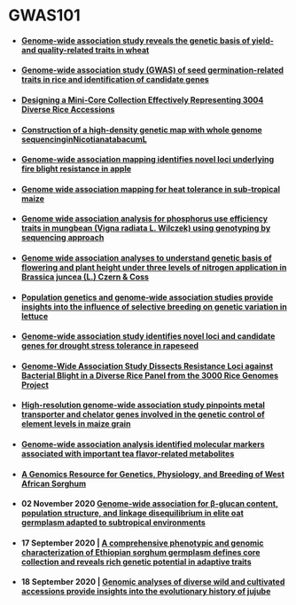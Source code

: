 # GWAS101





- #### [Genome-wide association study reveals the genetic basis of yield- and quality-related traits in wheat](https://bmcplantbiol.biomedcentral.com/articles/10.1186/s12870-021-02925-7)


- #### [Genome-wide association study (GWAS) of seed germination-related traits in rice and identification of candidate genes](https://europepmc.org/article/ppr/ppr298506)


- #### [Designing a Mini-Core Collection Effectively Representing 3004 Diverse Rice Accessions](https://www.cell.com/plant-communications/pdfExtended/S2590-3462(20)30032-8)

- #### [Construction of a high-density genetic map with whole genome sequencinginNicotianatabacumL](https://reader.elsevier.com/reader/sd/pii/S0888754319302411?token=118FDB0D6FF78C77ABE2FD29AF9DFEBCC750BD2DD4810D604135660E4662DC706ACAA8FB1CCEEF3762BD15572C168D0B)


- #### [Genome-wide association mapping identifies novel loci underlying fire blight resistance in apple](https://acsess.onlinelibrary.wiley.com/doi/pdfdirect/10.1002/tpg2.20087)

- #### [Genome wide association mapping for heat tolerance in sub-tropical maize](https://bmcgenomics.biomedcentral.com/articles/10.1186/s12864-021-07463-y)

- #### [Genome wide association analysis for phosphorus use efficiency traits in mungbean (Vigna radiata L. Wilczek) using genotyping by sequencing approach](https://www.frontiersin.org/articles/10.3389/fpls.2020.537766/full)



- #### [Genome wide association analyses to understand genetic basis of flowering and plant height under three levels of nitrogen application in Brassica juncea (L.) Czern & Coss](https://search.proquest.com/openview/2180a67f7687b50335c493e1f0d51d67/1?pq-origsite=gscholar&cbl=2041939)

- #### [Population genetics and genome‐wide association studies provide insights into the influence of selective breeding on genetic variation in lettuce](https://acsess.onlinelibrary.wiley.com/doi/10.1002/tpg2.20086)

- #### [Genome-wide association study identifies novel loci and candidate genes for drought stress tolerance in rapeseed](https://www.sciencedirect.com/science/article/pii/S2096242821000026)


- #### [Genome-Wide Association Study Dissects Resistance Loci against Bacterial Blight in a Diverse Rice Panel from the 3000 Rice Genomes Project](https://thericejournal.springeropen.com/articles/10.1186/s12284-021-00462-3)

- #### [High-resolution genome-wide association study pinpoints metal transporter and chelator genes involved in the genetic control of element levels in maize grain ](https://academic.oup.com/g3journal/advance-article/doi/10.1093/g3journal/jkab059/6156830)


- #### [Genome-wide association analysis identified molecular markers associated with important tea flavor-related metabolites](https://www.nature.com/articles/s41438-021-00477-3)




- #### [A Genomics Resource for Genetics, Physiology, and Breeding of West African Sorghum](https://www.biorxiv.org/content/10.1101/2020.06.03.132217v1.full)


- #### 02 November 2020 [Genome-wide association for β-glucan content, population structure, and linkage disequilibrium in elite oat germplasm adapted to subtropical environments](https://link.springer.com/article/10.1007/s11032-020-01182-0)

- #### 17 September 2020 | [A comprehensive phenotypic and genomic characterization of Ethiopian sorghum germplasm defines core collection and reveals rich genetic potential in adaptive traits](https://acsess.onlinelibrary.wiley.com/doi/full/10.1002/tpg2.20055)
- #### 18 September 2020 | [Genomic analyses of diverse wild and cultivated accessions provide insights into the evolutionary history of jujube](https://onlinelibrary.wiley.com/doi/10.1111/pbi.13480)
